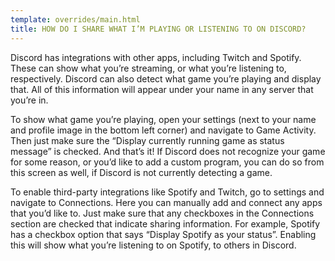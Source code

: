```yaml
---
template: overrides/main.html
title: HOW DO I SHARE WHAT I’M PLAYING OR LISTENING TO ON DISCORD?
---
```


Discord has integrations with other apps, including Twitch and Spotify. These can show what you’re streaming, or what you’re listening to, respectively. Discord can also detect what game you’re playing and display that. All of this information will appear under your name in any server that you’re in.

To show what game you’re playing, open your settings (next to your name and profile image in the bottom left corner) and navigate to Game Activity. Then just make sure the “Display currently running game as status message” is checked. And that’s it! If Discord does not recognize your game for some reason, or you’d like to add a custom program, you can do so from this screen as well, if Discord is not currently detecting a game.

To enable third-party integrations like Spotify and Twitch, go to settings and navigate to Connections. Here you can manually add and connect any apps that you’d like to. Just make sure that any checkboxes in the Connections section are checked that indicate sharing information. For example, Spotify has a checkbox option that says “Display Spotify as your status”. Enabling this will show what you’re listening to on Spotify, to others in Discord.